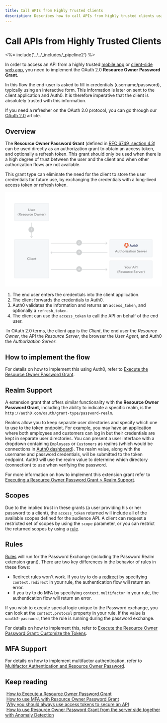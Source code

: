 ```yaml
---
title: Call APIs from Highly Trusted Clients
description: Describes how to call APIs from highly trusted clients using the Resource Owner Password Grant.
---
```


# Call APIs from Highly Trusted Clients

<%= include('../../_includes/_pipeline2') %>

In order to access an API from a highly trusted [mobile app](/quickstart/native) or [client-side web app](/quickstart/spa), you need to implement the OAuth 2.0 **Resource Owner Password Grant**.

In this flow the end-user is asked to fill in credentials (username/password), typically using an interactive form. This information is later on sent to the client application and Auth0. It is therefore imperative that the client is absolutely trusted with this information.

<div class="alert alert-info">
  If you need a refresher on the OAuth 2.0 protocol, you can go through our <a href="/protocols/oauth2">OAuth 2.0</a> article.
</div>

## Overview

The **Resource Owner Password Grant** (defined in [RFC 6749, section 4.3](https://tools.ietf.org/html/rfc6749#section-4.3)) can be used directly as an authorization grant to obtain an access token, and optionally a refresh token. This grant should only be used when there is a high degree of trust between the user and the client and when other authorization flows are not available.

This grant type can eliminate the need for the client to store the user credentials for future use, by exchanging the credentials with a long-lived access token or refresh token.

![Resource Owner Password Grant](/media/articles/api-auth/password-grant.png)

 1. The end user enters the credentials into the client application.
 1. The client forwards the credentials to Auth0.
 1. Auth0 validates the information and returns an `access_token`, and optionally a `refresh_token`.
 1. The client can use the `access_token` to call the API on behalf of the end user.

 <div class="auth0-notification frendly"><i class="notification-icon icon-budicon-266"></i>
    &nbsp;In OAuth 2.0 terms, the client app is the <em>Client</em>, the end user the <em>Resource Owner</em>, the API the <em>Resource Server</em>, the browser the <em>User Agent</em>, and Auth0 the <em>Authorization Server</em>.
 </div>

## How to implement the flow

For details on how to implement this using Auth0, refer to [Execute the Resource Owner Password Grant](/api-auth/tutorials/password-grant).

## Realm Support

A extension grant that offers similar functionality with the **Resource Owner Password Grant**, including the ability to indicate a specific realm, is the `http://auth0.com/oauth/grant-type/password-realm`.

Realms allow you to keep separate user directories and specify which one to use to the token endpoint. For example, you may have an application where both employees and customers can log in but their credentials are kept in separate user directories. You can present a user interface with a dropdown containing `Employees` or `Customers` as realms (which would be connections in [Auth0 dashboard](${manage_url})). The realm value, along with the username and password credentials, will be submitted to the token endpoint. Auth0 will use the realm value to determine which directory (connection) to use when verifying the password.

For more information on how to implement this extension grant refer to [Executing a Resource Owner Password Grant > Realm Support](/api-auth/tutorials/password-grant#realm-support).

## Scopes

Due to the implied trust in these grants (a user providing his or her password to a client), the `access_token` returned will include all of the available scopes defined for the audience API. A client can request a restricted set of scopes by using the `scope` parameter, or you can restrict the returned scopes by using a [rule](#customize-the-returned-token).

## Rules

[Rules](/rules) will run for the Password Exchange (including the Password Realm extension grant). There are two key differences in the behavior of rules in these flows:

- Redirect rules won't work. If you try to do a [redirect](/rules/redirect) by specifying `context.redirect` in your rule, the authentication flow will return an error.
- If you try to do MFA by specifying `context.multifactor` in your rule, the authentication flow will return an error.

If you wish to execute special logic unique to the Password exchange, you can look at the `context.protocol` property in your rule. If the value is `oauth2-password`, then the rule is running during the password exchange.

For details on how to implement this, refer to [Execute the Resource Owner Password Grant: Customize the Tokens](/api-auth/tutorials/password-grant#optional-customize-the-tokens).

## MFA Support

For details on how to implement multifactor authentication, refer to [Multifactor Αuthentication and Resource Owner Password](/api-auth/tutorials/multifactor-resource-owner-password).

## Keep reading

<i class="notification-icon icon-budicon-345"></i>&nbsp;[How to Execute a Resource Owner Password Grant](/api-auth/tutorials/password-grant)<br/>
<i class="notification-icon icon-budicon-345"></i>&nbsp;[How to use MFA with Resource Owner Password Grant](/api-auth/tutorials/multifactor-resource-owner-password)<br/>
<i class="notification-icon icon-budicon-345"></i>&nbsp;[Why you should always use access tokens to secure an API](/api-auth/why-use-access-tokens-to-secure-apis)<br/>
<i class="notification-icon icon-budicon-345"></i>&nbsp;[How to use Resource Owner Password Grant from the server side together with Anomaly Detection](/api-auth/tutorials/using-resource-owner-password-from-server-side)<br/>
